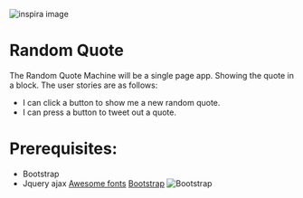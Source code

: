![inspira image](https://encrypted-tbn0.gstatic.com/images?q=tbn:ANd9GcTs_DbKcc8oUuCmbED7iuCSAQABq5G1zIdCFonQrSbJArf9H67n)
# Random Quote
The Random Quote Machine will be a single page app. Showing the quote in a block. The user stories are as follows:

* I can click a button to show me a new random quote.
* I can press a button to tweet out a quote.

# Prerequisites:

* Bootstrap
* Jquery ajax
[Awesome fonts](https://fontawesome.com/v4.7.0/icons/)
[Bootstrap](https://getbootstrap.com/)
![Bootstrap](http://getbootstrap.com/docs/4.3/assets/brand/bootstrap-social.png)
